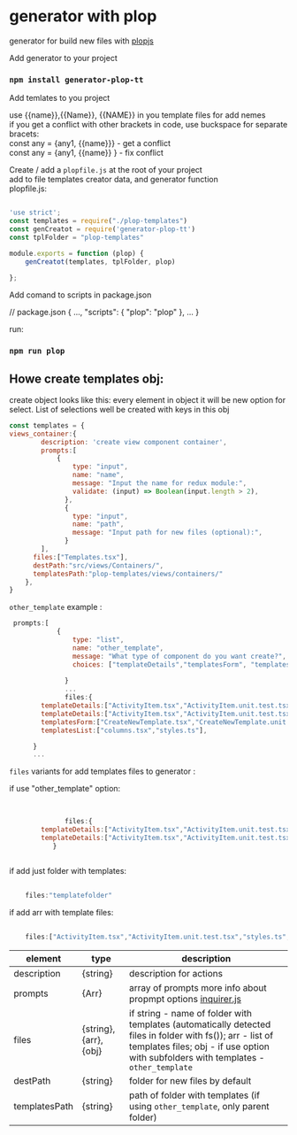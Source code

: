 # generator with plop

generator for build new files with   [plopjs](https://plopjs.com/)

Add generator to your project

### `npm install generator-plop-tt`



Add temlates to you project <br/>

use {{name}},{{Name}}, {{NAME}} in you template files for add nemes<br/>
if you get a conflict with other brackets in code, use buckspace for separate bracets:<br/>
const any = {any1, {{name}}} - get a conflict <br/>
const any = {any1, {{name}} } - fix conflict <br/>



Create / add a `plopfile.js` at the root of your project <br/>
add to file templates creator data, and generator function<br/>
plopfile.js:
```javascript

'use strict';
const templates = require("./plop-templates")
const genCreatot = require('generator-plop-tt')
const tplFolder = "plop-templates"

module.exports = function (plop) {    
    genCreatot(templates, tplFolder, plop)
   
};

```

Add comand to scripts in package.json <br/>

// package.json
{
...,
"scripts": {
"plop": "plop"
},
...
}

run:

### `npm run plop`



## Howe create templates obj:

create object looks like this: </b>
every element in object it will be new option for select. List of selections well be created with keys in this obj </b>
```javascript
const templates = {
views_container:{
        description: 'create view component container',
        prompts:[
            {
                type: "input",
                name: "name",
                message: "Input the name for redux module:",
                validate: (input) => Boolean(input.length > 2),
              },
              {
                type: "input",
                name: "path",
                message: "Input path for new files (optional):",       
              }
        ],
      files:["Templates.tsx"],    
      destPath:"src/views/Сontainers/",
      templatesPath:"plop-templates/views/containers/"
    },
}
```
`other_template` example :

```javascript
 prompts:[
            {
                type: "list",
                name: "other_template",
                message: "What type of component do you want create?",
                choices: ["templateDetails","templatesForm", "templatesList"],
                
              }
              ...
              files:{
        templateDetails:["ActivityItem.tsx","ActivityItem.unit.test.tsx","styles.ts","TemplateDetails.tsx", "TemplateDetails.unit.test.tsx"],        
        templateDetails:["ActivityItem.tsx","ActivityItem.unit.test.tsx","styles.ts","TemplateDetails.tsx", "TemplateDetails.unit.test.tsx"],        
        templatesForm:["CreateNewTemplate.tsx","CreateNewTemplate.unit.test.tsx","EditTemplate.tsx","EditTemplate.unit.test.tsx","styles.ts","TemplatesForm.tsx","TemplatesForm.unit.test.tsx","utils.ts"],
        templatesList:["columns.tsx","styles.ts"],

      }
      ...
```

`files` variants for add templates files to generator : </b>

if use "other_template" option:
```javascript
        
        
              files:{
        templateDetails:["ActivityItem.tsx","ActivityItem.unit.test.tsx","styles.ts","TemplateDetails.tsx", "TemplateDetails.unit.test.tsx"],        
        templateDetails:["ActivityItem.tsx","ActivityItem.unit.test.tsx","styles.ts","TemplateDetails.tsx", "TemplateDetails.unit.test.tsx"],   
           }
    
```

if add just folder with templates:</b>
```javascript
    
    files:"templatefolder"
```
if add arr with template files:</b>

```javascript
    
    files:["ActivityItem.tsx","ActivityItem.unit.test.tsx","styles.ts","TemplateDetails.tsx", "TemplateDetails.unit.test.tsx"]
```


element | type | description
--------| -----|-------
description | {string} | description for actions
prompts | {Arr} | array of prompts more info about propmpt options [inquirer.js](https://github.com/SBoudrias/Inquirer.js#inquirerregisterpromptname-prompt)
files | {string},{arr},{obj} | if string - name of folder with templates (automatically detected files in folder with fs()); arr - list of templates files; obj - if use option with subfolders with templates - `other_template`
 destPath | {string} | folder for new files by default
 templatesPath | {string} | path of folder with templates (if using `other_template`, only parent folder)
